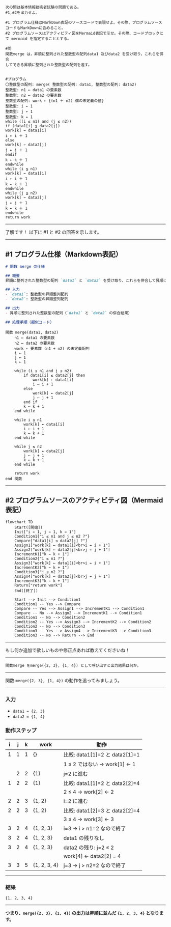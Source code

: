 
```plaintext
次の問は基本情報技術者試験の問題である。
#1,#2を出力せよ。

#1 プログラム仕様はMarkDown表記のソースコードで表現せよ。その際、プログラムソースコードもMarkDownに含めること。
#2 プログラムソースはアクティビティ図をMermaid表記で示せ。その際、コードブロックにて mermaid を指定することとする。

#問
関数merge は，昇順に整列された整数型の配列data1 及びdata2 を受け取り，これらを併合 
してできる昇順に整列された整数型の配列を返す。


#プログラム
〇整数型の配列: merge( 整数型の配列: data1, 整数型の配列: data2)
整数型: n1 ← data1 の要素数
整数型: n2 ← data2 の要素数
整数型の配列: work ← {(n1 ＋ n2) 個の未定義の値}
整数型: i ← 1
整数型: j ← 1
整数型: k ← 1
while ((i ≦ n1) and (j ≦ n2))
if (data1[i] ≦ data2[j])
work[k] ← data1[i]
i ← i ＋ 1
else
work[k] ← data2[j]
j ← j ＋ 1
endif
k ← k ＋ 1
endwhile
while (i ≦ n1)
work[k] ← data1[i]
i ← i ＋ 1
k ← k ＋ 1
endwhile
while (j ≦ n2)
work[k] ← data2[j] 
j ← j ＋ 1
k ← k ＋ 1
endwhile
return work
```
---
了解です！
以下に #1 と #2 の回答を示します。

---

## #1 プログラム仕様（Markdown表記）

````markdown
# 関数 merge の仕様

## 概要
昇順に整列された整数型の配列 `data1` と `data2` を受け取り、これらを併合して昇順に整列された整数型の配列を返す。

## 入力
- `data1`: 整数型の昇順整列配列
- `data2`: 整数型の昇順整列配列

## 出力
- 昇順に整列された整数型の配列（`data1` と `data2` の併合結果）

## 処理手順（擬似コード）
````
```plaintext
関数 merge(data1, data2)
    n1 ← data1 の要素数
    n2 ← data2 の要素数
    work ← 要素数 (n1 + n2) の未定義配列
    i ← 1
    j ← 1
    k ← 1

    while (i ≤ n1 and j ≤ n2)
        if data1[i] ≤ data2[j] then
            work[k] ← data1[i]
            i ← i + 1
        else
            work[k] ← data2[j]
            j ← j + 1
        end if
        k ← k + 1
    end while

    while i ≤ n1
        work[k] ← data1[i]
        i ← i + 1
        k ← k + 1
    end while

    while j ≤ n2
        work[k] ← data2[j]
        j ← j + 1
        k ← k + 1
    end while

    return work
end 関数
```



---

## #2 プログラムソースのアクティビティ図（Mermaid表記）

```mermaid
flowchart TD
    Start([開始])
    Init["i ← 1, j ← 1, k ← 1"]
    Condition1{"i ≤ n1 and j ≤ n2 ?"}
    Compare["data1[i] ≤ data2[j] ?"]
    Assign1["work[k] ← data1[i]<br>i ← i + 1"]
    Assign2["work[k] ← data2[j]<br>j ← j + 1"]
    IncrementK1["k ← k + 1"]
    Condition2{"i ≤ n1 ?"}
    Assign3["work[k] ← data1[i]<br>i ← i + 1"]
    IncrementK2["k ← k + 1"]
    Condition3{"j ≤ n2 ?"}
    Assign4["work[k] ← data2[j]<br>j ← j + 1"]
    IncrementK3["k ← k + 1"]
    Return["return work"]
    End([終了])

    Start --> Init --> Condition1
    Condition1 -- Yes --> Compare
    Compare -- Yes --> Assign1 --> IncrementK1 --> Condition1
    Compare -- No --> Assign2 --> IncrementK1 --> Condition1
    Condition1 -- No --> Condition2
    Condition2 -- Yes --> Assign3 --> IncrementK2 --> Condition2
    Condition2 -- No --> Condition3
    Condition3 -- Yes --> Assign4 --> IncrementK3 --> Condition3
    Condition3 -- No --> Return --> End
```

---

もし何か追加で欲しいものや修正点あれば教えてくださいね！

---
```plaintext
関数merge をmerge({2, 3}, {1, 4}) として呼び出すと出力結果は何か。
```
---
関数 `merge({2, 3}, {1, 4})` の動作を追ってみましょう。

---

### 入力

* `data1 = {2, 3}`
* `data2 = {1, 4}`

### 動作ステップ

| i | j | k | work         | 動作                            |
| - | - | - | ------------ | ----------------------------- |
| 1 | 1 | 1 | {}           | 比較: data1\[1]=2 と data2\[1]=1 |
|   |   |   |              | 1 ≤ 2 ではない → work\[1] ← 1     |
|   | 2 | 2 | {1}          | j=2 に進む                       |
| 1 | 2 | 2 | {1}          | 比較: data1\[1]=2 と data2\[2]=4 |
|   |   |   |              | 2 ≤ 4 → work\[2] ← 2          |
| 2 | 2 | 3 | {1, 2}       | i=2 に進む                       |
| 2 | 2 | 3 | {1, 2}       | 比較: data1\[2]=3 と data2\[2]=4 |
|   |   |   |              | 3 ≤ 4 → work\[3] ← 3          |
| 3 | 2 | 4 | {1, 2, 3}    | i=3 → i > n1=2 なので終了          |
| 3 | 2 | 4 | {1, 2, 3}    | data1 の残りなし                   |
| 3 | 2 | 4 | {1, 2, 3}    | data2 の残り: j=2 ≤ 2            |
|   |   |   |              | work\[4] ← data2\[2] = 4      |
| 3 | 3 | 5 | {1, 2, 3, 4} | j=3 → j > n2=2 なので終了          |

---

### 結果

```
{1, 2, 3, 4}
```

---

**つまり、`merge({2, 3}, {1, 4})` の出力は昇順に並んだ `{1, 2, 3, 4}` となります。**
